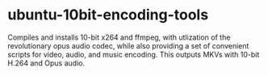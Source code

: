ubuntu-10bit-encoding-tools
===========================

Compiles and installs 10-bit x264 and ffmpeg, with utlization of the revolutionary opus audio codec, while also providing a set of convenient scripts for video, audio, and music encoding. This outputs MKVs with 10-bit H.264 and Opus audio.
